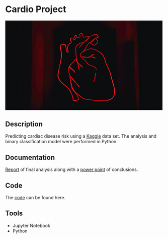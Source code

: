 # Cardio Project

<img src="images/heart.png" width ="500">

## Description 

Predicting cardiac disease risk using a [Kaggle](https://www.kaggle.com/sulianova/cardiovascular-disease-dataset) data set. The analysis and binary classification model were performed in Python.

## Documentation

[Report](docs/FinalCardiac.pdf) of final analysis along with a [power point](powerpoint/KaggleCardiacData.pdf) of conclusions.

## Code

The [code](code/Cardio.ipynb) can be found here.

## Tools 

* Jupyter Notebook
* Python 
